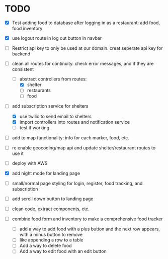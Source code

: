 # TODO

- [x] Test adding food to database after logging in as a restaurant: add food, food inventory
- [x] use logout route in log out button in navbar
- [ ] Restrict api key to only be used at our domain. creat seperate api key for backend   
- [ ] clean all routes for continuity. check error messages, and if they are consistent
    - [ ] abstract controllers from routes: 
        - [x] shelter
        - [ ] restaurants
        - [ ] food
- [ ] add subscription service for shelters
    - [x] use twilio to send email to shelters
    - [x] import controllers into routes and notification service
    - [ ] test if working
- [ ] add to map functionality: info for each marker, food, etc.
- [ ] re enable geocoding/map api and update shelter/restaurant routes to use it
- [ ] deploy with AWS

- [x] add night mode for landing page
- [ ] small/normal page styling for login, register, food tracking, and subscription
- [ ] add scroll down button to landing page
- [ ] clean code, extract components, etc.
- [ ] combine food form and inventory to make a comprehensive food tracker
    - [ ] add a way to add food with a plus button and the next row appears, with a minus button to remove
    - [ ] like appending a row to a table
    - [ ] Add a way to delete food
    - [ ] Add a way to edit food with an edit button